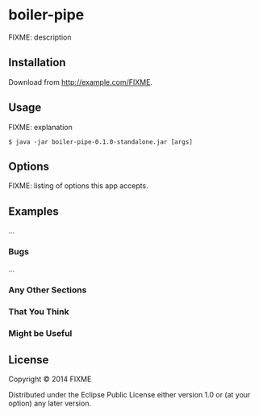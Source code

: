 # boiler-pipe

FIXME: description

## Installation

Download from http://example.com/FIXME.

## Usage

FIXME: explanation

    $ java -jar boiler-pipe-0.1.0-standalone.jar [args]

## Options

FIXME: listing of options this app accepts.

## Examples

...

### Bugs

...

### Any Other Sections
### That You Think
### Might be Useful

## License

Copyright © 2014 FIXME

Distributed under the Eclipse Public License either version 1.0 or (at
your option) any later version.
